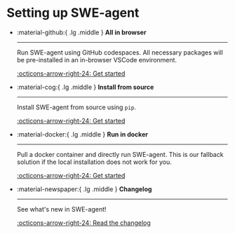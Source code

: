 # Setting up SWE-agent

<div class="grid cards" markdown>

-   :material-github:{ .lg .middle } __All in browser__

    ---

    Run SWE-agent using GitHub codespaces. All necessary packages will be pre-installed in an in-browser VSCode environment.

    [:octicons-arrow-right-24: Get started](codespaces.md)

-   :material-cog:{ .lg .middle } __Install from source__

    ---

    Install SWE-agent from source using `pip`.

    [:octicons-arrow-right-24: Get started](source.md)


-   :material-docker:{ .lg .middle } __Run in docker__

    ---

    Pull a docker container and directly run SWE-agent. This is our fallback solution if the local installation does not work for you.

    [:octicons-arrow-right-24: Get started](docker.md)

-   :material-newspaper:{ .lg .middle } __Changelog__

    ---

    See what's new in SWE-agent!

    [:octicons-arrow-right-24: Read the changelog](changelog.md)
</div>
